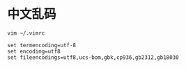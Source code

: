 # 中文乱码

```shell
vim ~/.vimrc

set termencoding=utf-8
set encoding=utf8
set fileencodings=utf8,ucs-bom,gbk,cp936,gb2312,gb18030
```

